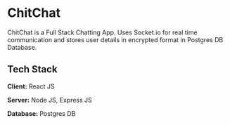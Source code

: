# ChitChat

ChitChat is a Full Stack Chatting App.
Uses Socket.io for real time communication and stores user details in encrypted format in Postgres DB Database.
## Tech Stack

**Client:** React JS

**Server:** Node JS, Express JS

**Database:** Postgres DB